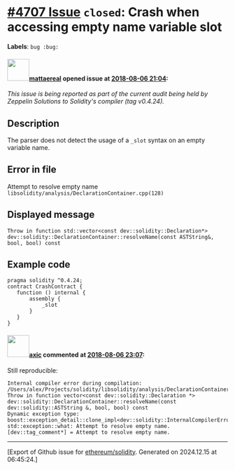 # [\#4707 Issue](https://github.com/ethereum/solidity/issues/4707) `closed`: Crash when accessing empty name variable slot
**Labels**: `bug :bug:`


#### <img src="https://avatars.githubusercontent.com/u/388605?u=c038834687e1b11f1cfc815c338b03a3938a235b&v=4" width="50">[mattaereal](https://github.com/mattaereal) opened issue at [2018-08-06 21:04](https://github.com/ethereum/solidity/issues/4707):

_This issue is being reported as part of the current audit being held by Zeppelin Solutions to Solidity's compiler (tag v0.4.24)._

## Description 
The parser does not detect the usage of a `_slot` syntax on an empty variable name. 

## Error in file
Attempt to resolve empty name
`libsolidity/analysis/DeclarationContainer.cpp(128)`

## Displayed message
`Throw in function std::vector<const dev::solidity::Declaration*> dev::solidity::DeclarationContainer::resolveName(const ASTString&, bool, bool) const`

## Example code
```solidity
pragma solidity ^0.4.24;
contract CrashContract {
   function () internal {
       assembly {
           _slot
       }
   }
}
```


#### <img src="https://avatars.githubusercontent.com/u/20340?v=4" width="50">[axic](https://github.com/axic) commented at [2018-08-06 23:07](https://github.com/ethereum/solidity/issues/4707#issuecomment-410880550):

Still reproducible:
```
Internal compiler error during compilation:
/Users/alex/Projects/solidity/libsolidity/analysis/DeclarationContainer.cpp(127): Throw in function vector<const dev::solidity::Declaration *> dev::solidity::DeclarationContainer::resolveName(const dev::solidity::ASTString &, bool, bool) const
Dynamic exception type: boost::exception_detail::clone_impl<dev::solidity::InternalCompilerError>
std::exception::what: Attempt to resolve empty name.
[dev::tag_comment*] = Attempt to resolve empty name.
```


-------------------------------------------------------------------------------



[Export of Github issue for [ethereum/solidity](https://github.com/ethereum/solidity). Generated on 2024.12.15 at 06:45:24.]
